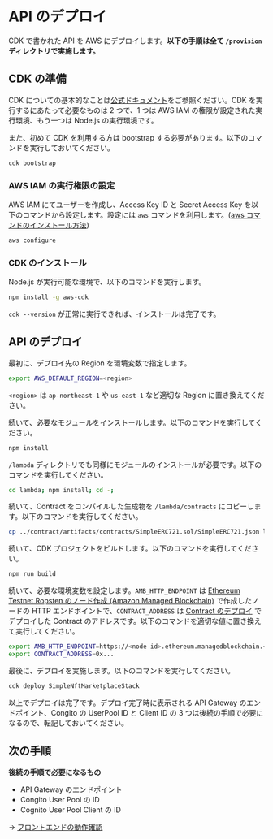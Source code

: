 # API のデプロイ

CDK で書かれた API を AWS にデプロイします。**以下の手順は全て `/provision` ディレクトリで実施します。**

## CDK の準備

CDK についての基本的なことは[公式ドキュメント](https://docs.aws.amazon.com/cdk/api/latest/)をご参照ください。CDK を実行するにあたって必要なものは 2 つで、1 つは AWS IAM の権限が設定された実行環境、もう一つは Node.js の実行環境です。

また、初めて CDK を利用する方は bootstrap する必要があります。以下のコマンドを実行しておいてください。

```bash
cdk bootstrap
```

### AWS IAM の実行権限の設定

AWS IAM にてユーザーを作成し、Access Key ID と Secret Access Key を以下のコマンドから設定します。設定には `aws` コマンドを利用します。([aws コマンドのインストール方法](https://docs.aws.amazon.com/cli/latest/userguide/cli-chap-install.html))

```bash
aws configure
```

### CDK のインストール

Node.js が実行可能な環境で、以下のコマンドを実行します。

```bash
npm install -g aws-cdk
```

`cdk --version` が正常に実行できれば、インストールは完了です。

## API のデプロイ

最初に、デプロイ先の Region を環境変数で指定します。

```bash
export AWS_DEFAULT_REGION=<region>
```

`<region>` は `ap-northeast-1` や `us-east-1` など適切な Region に置き換えてください。

続いて、必要なモジュールをインストールします。以下のコマンドを実行してください。

```bash
npm install
```

`/lambda` ディレクトリでも同様にモジュールのインストールが必要です。以下のコマンドを実行してください。

```bash
cd lambda; npm install; cd -;
```

続いて、Contract をコンパイルした生成物を `/lambda/contracts` にコピーします。以下のコマンドを実行してください。

```bash
cp ../contract/artifacts/contracts/SimpleERC721.sol/SimpleERC721.json lambda/contracts/.
```

続いて、CDK プロジェクトをビルドします。以下のコマンドを実行してください。

```bash
npm run build
```

続いて、必要な環境変数を設定します。`AMB_HTTP_ENDPOINT` は [Ethereum Testnet Ropsten のノード作成 (Amazon Managed Blockchain)](/docs/ja/DOCS_01_CREATE_AMB.md) で作成したノードの HTTP エンドポイントで、`CONTRACT_ADDRESS` は [Contract のデプロイ](/docs/ja/DOCS_02_DEPLOY_CONTRACT.md) でデプロイした Contract のアドレスです。以下のコマンドを適切な値に置き換えて実行してください。

```bash
export AMB_HTTP_ENDPOINT=https://<node id>.ethereum.managedblockchain.<region>.amazonaws.com
export CONTRACT_ADDRESS=0x...
```

最後に、デプロイを実施します。以下のコマンドを実行してください。

```bash
cdk deploy SimpleNftMarketplaceStack
```

以上でデプロイは完了です。デプロイ完了時に表示される API Gateway のエンドポイント、Congito の UserPool ID と Client ID の 3 つは後続の手順で必要になるので、転記しておいてください。

## 次の手順

**後続の手順で必要になるもの**
- API Gateway のエンドポイント
- Congito User Pool の ID
- Cognito User Pool Client の ID

-> [フロントエンドの動作確認](/docs/ja/DOCS_04_FRONTEND.md)
